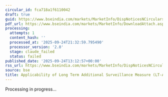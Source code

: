 ```yaml
---
circular_id: fca718a1f6110042
draft: true
guid: https://www.bseindia.com/markets/MarketInfo/DispNoticesNCirculars.aspx?Noticeid={8F0CFF0E-2677-48E2-B20E-8DDD319ED4BD}&noticeno=20250924-47&dt=09/24/2025&icount=47&totcount=75&flag=0
pdf_url: https://www.bseindia.com/markets/MarketInfo/DownloadAttach.aspx?id=20250924-47&attachedId=566bbefe-6347-4bc4-9415-5b3041f77aee
processing:
  attempts: 1
  content_hash: ''
  processed_at: '2025-09-24T21:32:59.795490'
  processor_version: '2.0'
  stage: claude_failed
  status: failed
published_date: '2025-09-24T13:12:57+00:00'
rss_url: https://www.bseindia.com/markets/MarketInfo/DispNoticesNCirculars.aspx?Noticeid={8F0CFF0E-2677-48E2-B20E-8DDD319ED4BD}&noticeno=20250924-47&dt=09/24/2025&icount=47&totcount=75&flag=0
source: bse
title: Applicability of Long Term Additional Surveillance Measure (LT-ASM)
---
```


Processing in progress...
